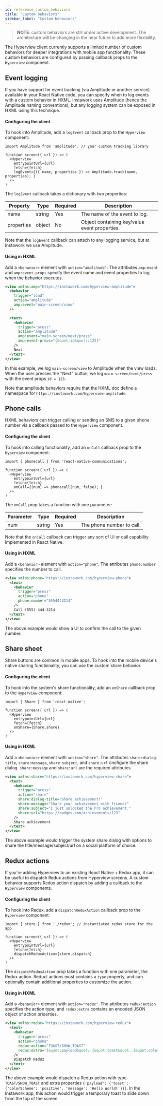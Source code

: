 ```yaml
---
id: reference_custom_behaviors
title: "Custom behaviors"
sidebar_label: "Custom behaviors"
---
```


> **NOTE**: custom behaviors are still under active development. The architecture will be changing in the near future to add more flexibility.

The Hyperview client currently supports a limited number of custom behaviors for deeper integrations with mobile app functionality. These custom behaviors are configured by passing callback props to the `Hyperview` component.

## Event logging
If you have support for event tracking (via Amplitude or another service) available in your React Native code, you can specify when to log events with a custom behavior in HXML. Instawork uses Amplitude (hence the Amplitude naming conventions), but any logging system can be exposed in HXML using this technique.

#### Configuring the client
To hook into Amplitude, add a `logEvent` callback prop to the `Hyperview` component:

```es6
import Amplitude from 'amplitude'; // your custom tracking library

function screen({ url }) => (
  <Hyperview
    entrypointUrl={url}
    fetch={fetch}
    logEvent={({ name, properties }) => Amplitude.track(name, properties); }
  />
)
```

The `logEvent`  callback takes a dictionary with two properties:

| Property    | Type     | Required | Description |
| ----------- | -------- | -------- | ----------- |
|  name       | string   | Yes      | The name of the event to log. |
|  properties | object   | No       | Object containing key/value event properties. |

Note that the `logEvent` callback can attach to any logging service, but at Instawork we use Amplitude. 

#### Using in HXML
Add a `<behavior>` element with `action="amplitude"`. The attributes `amp:event` and `amp:event-props` specify the event name and event properties to log when the behavior executes.

```xml
<view xmlns:amp="https://instawork.com/hyperview-amplitude">
  <behavior
    trigger="load"
    action="amplitude"
    amp:event="main-screen/view"
  />

  <text>
    <behavior
      trigger="press"
      action="amplitude"
      amp:event="main-screen/next/press"
      amp:event-props="{&quot;id&quot;:123}"
    />
    Next
  </text>
</view>
```

In this example, we log `main-screen/view` to Amplitude when the view loads. When the user presses the "Next" button, we log `main-screen/next/press` with the event props `id = 123`.

Note that amplitude behaviors require that the HXML doc define a namespace for `https://instawork.com/hyperview-amplitude`.

## Phone calls
HXML behaviors can trigger calling or sending an SMS to a given phone number via a callback passed to the `Hyperview` component.

#### Configuring the client
To hook into calling functionality, add an `onCall` callback prop to the `Hyperview` component:

```es6
import { phonecall } from 'react-native-communications';

function screen({ url }) => (
  <Hyperview
    entrypointUrl={url}
    fetch={fetch}
    onCall={(num) => phonecall(num, false); }
  />
)
```

The `onCall` prop takes a function with one parameter:

| Parameter   | Type     | Required | Description |
| ----------- | -------- | -------- | ----------- |
|  num        | string   | Yes      | The phone number to call. |

Note that the `onCall` callback can trigger any sort of UI or call capability implemented in React Native.

#### Using in HXML
Add a `<behavior>` element with `action="phone"`. The attributes `phone:number` specifies the number to call.

```xml
<view xmlns:phone="https://instawork.com/hyperview-phone">
  <text>
    <behavior
      trigger="press"
      action="phone"
      phone:number="5554443214"
    />
    Call (555) 444-3214
  </text>
</view>
```

The above example would show a UI to confirm the call to the given number.


## Share sheet
Share buttons are common in mobile apps. To hook into the mobile device's native sharing functionality, you can use the custom share behavior.

#### Configuring the client
To hook into the system's share functionality, add an `onShare` callback prop to the `Hyperview` component:

```es6
import { Share } from 'react-native';

function screen({ url }) => (
  <Hyperview
    entrypointUrl={url}
    fetch={fetch}
    onShare={Share.share}
  />
)
```

#### Using in HXML
Add a `<behavior>` element with `action="share"`. The attributes `share:dialog-title`, `share:message`, `share:subject`, and `share:url` cnofigure the share dialog. `share:message` and `share:url` are the required attributes.

```xml
<view xmlns:share="https://instawork.com/hyperview-share">
  <text>
    <behavior
      trigger="press"
      action="share"
      share:dialog-title="Share achievement!"
      share:message="Share your achievement with friends"
      share:subject="I just unlocked the Pro achievement."
      share:url="https://badges.com/achievements/123"
    />
    Share achievement
  </text>
</view>
```

The above example would trigger the system share dialog with options to share the title/message/subject/url on a social platform of choice.


## Redux actions
If you're adding Hyperview to an existing React Native + Redux app, it can be useful to dispatch Redux actions from Hyperview screens. A custom behavior supports Redux action dispatch by adding a callback to the `Hyperview` components.

#### Configuring the client
To hook into Redux, add a `dispatchReduxAction` callback prop to the `Hyperview` component:

```es6
import { store } from './redux'; // instantiated redux store for the app

function screen({ url }) => (
  <Hyperview
    entrypointUrl={url}
    fetch={fetch}
    dispatchReduxAction={store.dispatch}
  />
)
```

The `dispatchReduxAction` prop takes a function with one parameter, the Redux action. Reduct actions must contains a `type` property, and can optionally contain additional properties to customize the action.

#### Using in HXML
Add a `<behavior>` element with `action="redux"`. The attributes `redux:action` specifies the action type, and `redux:extra` contains an encoded JSON object of action prioerties.

```xml
<view xmlns:redux="https://instawork.com/hyperview-redux">
  <text>
    <behavior
      trigger="press"
      action="phone"
      redux:action="TOAST/SHOW_TOAST"
      redux:extra="{&quot;payload&quot;:{&quot;toast&quot;:{&quot;colorScheme&quot;:&quot;positive&quot;,&quot;message&quot;:&quot;Hello World!&quot;}}}"
    />
    Dispatch Reduz
  </text>
</view>
```

The above example would dispatch a Redux action with type `TOAST/SHOW_TOAST` and extra properties `{'payload': {'toast': {'colorScheme': 'positive', 'message': 'Hello World!'}}}`. In the Instawork app, this action would trigger a temporary toast to slide down from the top of the screen.
